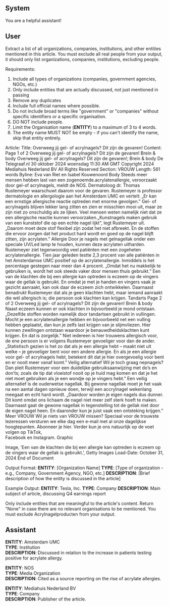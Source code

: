 ## System

You are a helpful assistant!

## User


Extract a list of all organizations, companies, institutions, and other entities mentioned in this article. You must exclude all real people from your output, it should only list organizations, companies, institutions, excluding people.

Requirements:
1. Include all types of organizations (companies, government agencies, NGOs, etc.)
2. Only include entities that are actually discussed, not just mentioned in passing
3. Remove any duplicates
4. Include full official names where possible.
5. Do not include broad terms like "government" or "companies" without specific identifiers or a specific organisation.
6. DO NOT include people.
7. Limit the Organisation name (**ENTITY**) to a maximum of 3 to 4 words.
8. The entity name MUST NOT be empty - if you can't identify the name, skip that entity entirely.

Article:
Title: Overweeg jij gel- of acrylnagels? Dit zijn de gevaren!
Content: Page 1 of 2
Overweeg jij gel- of acrylnagels? Dit zijn de gevaren! Brein & body
Overweeg jij gel- of acrylnagels? Dit zijn de gevaren!; Brein & body
De Telegraaf.nl
30 oktober 2024 woensdag 11:30 AM GMT
Copyright 2024 Mediahuis Nederland BV All Rights Reserved
Section: VROUW
Length: 561 words
Byline: Eva van Riet en Isabel Kouwenoord
Body
Steeds meer mensen hebben last van een zogenoemde.acrylatenallergie, veroorzaakt door gel-of acrylnagels, 
meldt de NOS. Dermatoloog dr. Thomas Rustemeyer waarschuwt daarom voor de gevaren. Rustemeyer is 
professor dermatologie en allergologie aan het Amsterdam UMC en vertelt: „Er kan een ernstige allergische 
reactie optreden met enorme gevolgen.”
Gel- of acrylnagels blijven lekker lang zitten en zien er misschien mooi uit, maar ze zijn niet zo onschuldig als ze 
lijken. Veel mensen weten namelijk niet dat ze een allergische reactie kunnen veroorzaken.„Kunstnagels maken 
gebruik van een kunststof die op een echte nagel lijkt”, legt Rustemeyer uit. „Daarom moet deze stof flexibel zijn 
zodat het niet afbreekt. En de stoffen die ervoor zorgen dat het product hard wordt en goed op de nagel blijft zitten, 
zijn acrylaten.”
Allergie
Door je nagels met gelnagellak onder een speciale UV/Led lamp te houden, kunnen deze acrylaten uitharden. 
Rustemeyer ziet tegenwoordig veel patiënten met een zogeheten acrylatenallergie. Tien jaar geleden testte 2,3 
procent van alle patiënten in het Amsterdamse UMC positief op de acrylatenallergie. Inmiddels is het percentage 
gestegen naar meer dan 4 procent. „Omdat het nu makkelijk te gebruiken is, wordt het ook steeds vaker door 
mensen thuis gebruikt.”
Een van de klachten die bij een allergie kan optreden is eczeem op de vingers waar de gellak is gebruikt. En 
omdat je met je handen en vingers vaak je gezicht aanraakt, kan ook daar de eczeem zich ontwikkelen. Daarnaast 
benadrukt Rustemeyer dat als je geen klachten hebt, maar iemand aanraakt die wél allergisch is; die persoon ook 
klachten kan krijgen.
Tandarts
Page 2 of 2
Overweeg jij gel- of acrylnagels? Dit zijn de gevaren! Brein & body
Naast eczeem kunnen er ook klachten in bijvoorbeeld je mond ontstaan. „Dezelfde stoffen worden namelijk door 
tandartsen gebruikt in vullingen. Mocht je een acrylatenallergie hebben en bijvoorbeeld net een vulling hebben 
geplaatst, dan kun je zelfs last krijgen van je slijmvliezen. Hier kunnen zwellingen ontstaan waardoor je 
benauwdheidsklachten kunt krijgen. En dat is zorgelijk.”
Niet iedereen is hier trouwens allergisch voor, de ene persoon is er volgens Rustemeyer gevoeliger voor dan de 
ander. „Statistisch gezien is het zo dat als je een allergie hebt – maakt niet uit welke – je gevoeliger bent voor een 
andere allergie. En als je een allergie voor gel- of acrylnagels hebt, betekent dit dat je hier overgevoelig voor bent 
en er nooit meer vanaf komt.”
Veilig alternatief
Wil je toch graag nepnagels? Dan pleit Rustemeyer voor een duidelijke gebruiksaanwijzing met do’s en don’ts; 
zoals de tip dat vloeistof nooit op je huid mag komen en dat je het niet moet gebruiken als je een wondje op je 
vingers hebt.”
Een veilig alternatief is de ouderwetse nagellak. Bij gewone nagellak moet je het vaak na een aantal dagen 
opnieuw doen, terwijl een accrylnagel wekenlang meegaat en echt hard wordt. „Daardoor worden je eigen nagels 
dus dunner. Dit komt omdat ons lichaam de nagel niet meer zelf sterk hoeft te maken. Daarnaast gaat de gewone 
nagellak in tegenstelling tot de gellak niet door de eigen nagel heen. En daaronder kun je juist vaak een ontsteking 
krijgen.”
Meer VROUW
Wil je niets van VROUW missen? Speciaal voor de trouwste lezeressen versturen we elke dag een e-mail met al 
onze dagelijkse hoogtepunten. Abonneer je  hier. Verder kun je ons natuurlijk op de voet volgen op   TikTok,   
Facebook en   Instagram.
Graphic
 
Image, ’Een van de klachten die bij een allergie kan optreden is eczeem op de vingers waar de gellak is gebruikt.’, 
Getty Images
Load-Date: October 31, 2024
End of Document

Output Format:
**ENTITY**: [Organization Name]
**TYPE**: [Type of organization - e.g., Company, Government Agency, NGO, etc.]
**DESCRIPTION**: [Brief description of how the entity is discussed in the article]

Example Output:
**ENTITY**: Tesla, Inc.
**TYPE**: Company
**DESCRIPTION**: Main subject of article, discussing Q4 earnings report

Only include entities that are meaningful to the article's content. Return "None" in case there are no relevant organisations to be mentioned.
You must exclude Acrylnagelproducten from your output.


## Assistant

**ENTITY**: Amsterdam UMC  
**TYPE**: Institution  
**DESCRIPTION**: Discussed in relation to the increase in patients testing positive for acrylate allergy.

**ENTITY**: NOS  
**TYPE**: Media Organization  
**DESCRIPTION**: Cited as a source reporting on the rise of acrylate allergies.

**ENTITY**: Mediahuis Nederland BV  
**TYPE**: Company  
**DESCRIPTION**: Publisher of the article.

